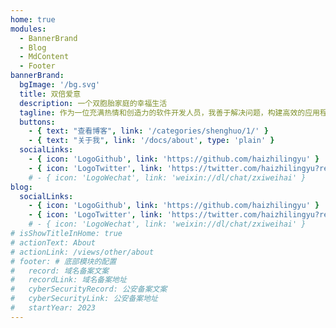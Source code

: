 ```yaml
---
home: true
modules:
  - BannerBrand
  - Blog
  - MdContent
  - Footer
bannerBrand:
  bgImage: '/bg.svg'
  title: 双倍爱意
  description: 一个双胞胎家庭的幸福生活
  tagline: 作为一位充满热情和创造力的软件开发人员，我善于解决问题，构建高效的应用程序。拥有广泛的技术知识和经验，擅长前后端开发和数据库管理。我积极参与团队合作，不断学习并应用最新技术。作为父亲，家庭对我至关重要，两个宝贝儿子带给我无限快乐和责任感。我是一位乐观、勤奋的开发者，相信技术可以改变世界。✨💻👨‍💻😊
  buttons:
    - { text: "查看博客", link: '/categories/shenghuo/1/' }
    - { text: "关于我", link: '/docs/about', type: 'plain' }
  socialLinks:
    - { icon: 'LogoGithub', link: 'https://github.com/haizhilingyu' }
    - { icon: 'LogoTwitter', link: 'https://twitter.com/haizhilingyu?ref_src=twsrc%5Etfw' }
    # - { icon: 'LogoWechat', link: 'weixin://dl/chat/zxiweihai' }
blog:
  socialLinks:
    - { icon: 'LogoGithub', link: 'https://github.com/haizhilingyu' }
    - { icon: 'LogoTwitter', link: 'https://twitter.com/haizhilingyu?ref_src=twsrc%5Etfw' }
    # - { icon: 'LogoWechat', link: 'weixin://dl/chat/zxiweihai' }
# isShowTitleInHome: true
# actionText: About
# actionLink: /views/other/about
# footer: # 底部模块的配置
#   record: 域名备案文案
#   recordLink: 域名备案地址
#   cyberSecurityRecord: 公安备案文案
#   cyberSecurityLink: 公安备案地址
#   startYear: 2023
---
```

<!-- 
## 快速开始

**npx**

```bash
# 初始化，并选择 2.x
npx @vuepress-reco/theme-cli init
```

**npm**

```bash
# 初始化，并选择 2.x
npm install @vuepress-reco/theme-cli@1.0.7 -g
theme-cli init
```

**yarn**

```bash
# 初始化，并选择 2.x
yarn global add @vuepress-reco/theme-cli@1.0.7
theme-cli init
``` -->
